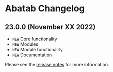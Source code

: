 # Abatab Changelog

## 23.0.0 (November XX 2022)

* `NEW` Core functionality
* `NEW` Modules
* `NEW` Module functionality
* `NEW` Documentation

Please see the [release notes](./release-notes/22-11-0.html) for more information.

